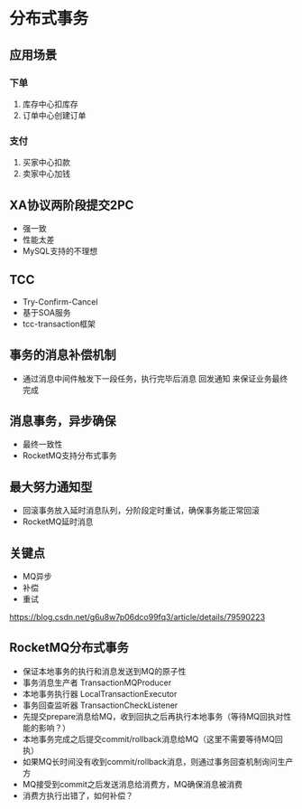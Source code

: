 # 分布式事务

## 应用场景

### 下单
1. 库存中心扣库存
2. 订单中心创建订单

### 支付
1. 买家中心扣款
2. 卖家中心加钱


## XA协议两阶段提交2PC
- 强一致
- 性能太差
- MySQL支持的不理想

## TCC
- Try-Confirm-Cancel
- 基于SOA服务
- tcc-transaction框架

## 事务的消息补偿机制
- 通过消息中间件触发下一段任务，执行完毕后消息 回发通知 来保证业务最终完成

## 消息事务，异步确保
- 最终一致性
- RocketMQ支持分布式事务

## 最大努力通知型
- 回滚事务放入延时消息队列，分阶段定时重试，确保事务能正常回滚
- RocketMQ延时消息

## 关键点
- MQ异步
- 补偿
- 重试

https://blog.csdn.net/g6u8w7p06dco99fq3/article/details/79590223

## RocketMQ分布式事务
- 保证本地事务的执行和消息发送到MQ的原子性
- 事务消息生产者 TransactionMQProducer
- 本地事务执行器 LocalTransactionExecutor
- 事务回查监听器 TransactionCheckListener
- 先提交prepare消息给MQ，收到回执之后再执行本地事务（等待MQ回执对性能的影响？）
- 本地事务完成之后提交commit/rollback消息给MQ（这里不需要等待MQ回执）
- 如果MQ长时间没有收到commit/rollback消息，则通过事务回查机制询问生产方
- MQ接受到commit之后发送消息给消费方，MQ确保消息被消费
- 消费方执行出错了，如何补偿？





